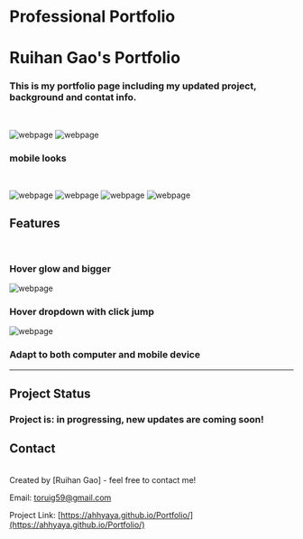 # Professional Portfolio

# Ruihan Gao's Portfolio


### This is my portfolio page including my updated project, background and contat info.

<br>

![webpage](/assets/images/readme1.png)
![webpage](/assets/images/readme2.png)


### mobile looks
<br>

![webpage](/assets/images/readmem1.png)
![webpage](/assets/images/readmem2.png)
![webpage](/assets/images/readmem3.png)
![webpage](/assets/images/readmem4.png)

## Features
<br>

### Hover glow and bigger

![webpage](/assets/images/readme3.png)


### Hover dropdown with click jump

![webpage](/assets/images/readme4.png)

### Adapt to both computer and mobile device 

---

## Project Status

### Project is: in progressing, new updates are coming soon!

## Contact
<br>
Created by [Ruihan Gao] - feel free to contact me!

Email: toruig59@gmail.com

Project Link: [https://ahhyaya.github.io/Portfolio/](https://ahhyaya.github.io/Portfolio/)